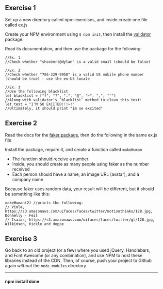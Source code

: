 ## Exercise 1

Set up a new directory called npm-exercises, and inside create one file called ex.js

  

Create your NPM environment using `$ npm init`, then install the [validator](https://www.npmjs.com/package/validator) package.

  

Read its documentation, and then use the package for the following:
```
//Ex. 1
//Check whether "shoobert@dylan" is a valid email (should be false)

//Ex. 2
//Check whether "786-329-9958" is a valid US mobile phone number (should be true) - use the en-US locale

//Ex. 3
//Use the following blacklist
let blacklist = ["!", "?", ".", "@", "~", ",", "'"]
//Along with validator's `blacklist` method to clean this text:
let text = "I'M SO EXCITED!!!~!"
//Ultimately, it should print "im so excited"
```

## Exercise 2

Read the docs for the [faker package](https://www.npmjs.com/package/@faker-js/faker), then do the following in the same ex.js file:

  

Install the package, require it, and create a function called `makeHuman`

-   The function should receive a number
-   Inside, you should create as many people using faker as the number received
-   Each person should have a name, an image URL (avatar), and a company name

  

Because faker uses random data, your result will be different, but it should be something like this:
```
makeHuman(2) //prints the following:
// Viola, https://s3.amazonaws.com/uifaces/faces/twitter/motionthinks/128.jpg, Donnelly - Feil
// Isaias, https://s3.amazonaws.com/uifaces/faces/twitter/gt/128.jpg, Wilkinson, Hickle and Hoppe
```



## Exercise 3

Go back to an old project (or a few) where you used jQuery, Handlebars, and Font Awesome (or any combination), and use NPM to host these libraries instead of the CDN. Then, of course, push your project to Github again _without_ the `node_modules` directory.

  

----------

  

#### **npm install done**



